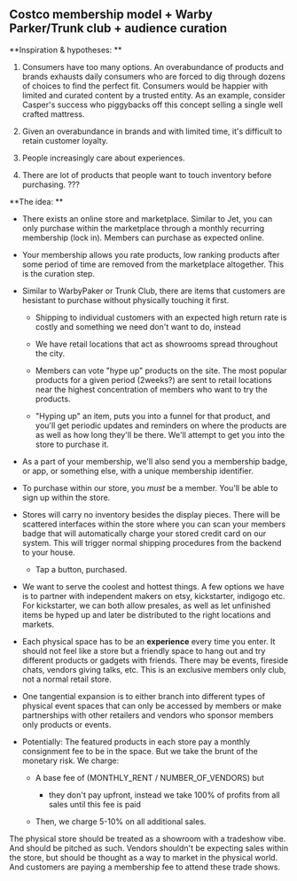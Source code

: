 Costco membership model + Warby Parker/Trunk club + audience curation
---------------------------------------------------------------------

**Inspiration & hypotheses: **

1)  Consumers have too many options. An overabundance of products and brands exhausts daily consumers who are forced to dig through dozens of choices to find the perfect fit. Consumers would be happier with limited and curated content by a trusted entity. As an example, consider Casper's success who piggybacks off this concept selling a single well crafted mattress.

2)  Given an overabundance in brands and with limited time, it's difficult to retain customer loyalty.

3)  People increasingly care about experiences.

4)  There are lot of products that people want to touch inventory before purchasing. ???

**The idea: **

-   There exists an online store and marketplace. Similar to Jet, you can only purchase within the marketplace through a monthly recurring membership (lock in). Members can purchase as expected online.

-   Your membership allows you rate products, low ranking products after some period of time are removed from the marketplace altogether. This is the curation step.

-   Similar to WarbyPaker or Trunk Club, there are items that customers are hesistant to purchase without physically touching it first.

    -   Shipping to individual customers with an expected high return rate is costly and something we need don't want to do, instead

    -   We have retail locations that act as showrooms spread throughout the city.

    -   Members can vote "hype up" products on the site. The most popular products for a given period (2weeks?) are sent to retail locations near the highest concentration of members who want to try the products.

    -   "Hyping up" an item, puts you into a funnel for that product, and you'll get periodic updates and reminders on where the products are as well as how long they'll be there. We'll attempt to get you into the store to purchase it.

-   As a part of your membership, we'll also send you a membership badge, or app, or something else, with a unique membership identifier.

-   To purchase within our store, you *must* be a member. You'll be able to sign up within the store.

-   Stores will carry no inventory besides the display pieces. There will be scattered interfaces within the store where you can scan your members badge that will automatically charge your stored credit card on our system. This will trigger normal shipping procedures from the backend to your house.

    -   Tap a button, purchased.

-   We want to serve the coolest and hottest things. A few options we have is to partner with independent makers on etsy, kickstarter, indigogo etc. For kickstarter, we can both allow presales, as well as let unfinished items be hyped up and later be distributed to the right locations and markets.

-   Each physical space has to be an **experience** every time you enter. It should not feel like a store but a friendly space to hang out and try different products or gadgets with friends. There may be events, fireside chats, vendors giving talks, etc. This is an exclusive members only club, not a normal retail store.

-   One tangential expansion is to either branch into different types of physical event spaces that can only be accessed by members or make partnerships with other retailers and vendors who sponsor members only products or events.

-   Potentially: The featured products in each store pay a monthly consignment fee to be in the space. But we take the brunt of the monetary risk. We charge:

    -   A base fee of (MONTHLY\_RENT / NUMBER\_OF\_VENDORS) but

        -   they don't pay upfront, instead we take 100% of profits from all sales until this fee is paid

    -   Then, we charge 5-10% on all additional sales.

The physical store should be treated as a showroom with a tradeshow
vibe. And should be pitched as such. Vendors shouldn't be expecting
sales within the store, but should be thought as a way to market in the
physical world. And customers are paying a membership fee to attend
these trade shows.
